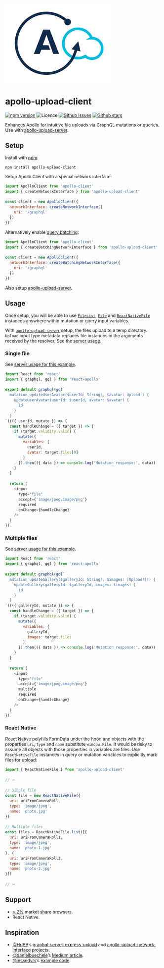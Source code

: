![Apollo upload logo](apollo-upload-logo.svg)

# apollo-upload-client

[![npm version](https://img.shields.io/npm/v/apollo-upload-client.svg)](https://npm.im/apollo-upload-client)
![Licence](https://img.shields.io/npm/l/apollo-upload-client.svg)
[![Github issues](https://img.shields.io/github/issues/jaydenseric/apollo-upload-client.svg)](https://github.com/jaydenseric/apollo-upload-client/issues)
[![Github stars](https://img.shields.io/github/stars/jaydenseric/apollo-upload-client.svg)](https://github.com/jaydenseric/apollo-upload-client/stargazers)

Enhances [Apollo](http://apollodata.com) for intuitive file uploads via GraphQL mutations or queries. Use with [apollo-upload-server](https://github.com/jaydenseric/apollo-upload-server).

## Setup

Install with [npm](https://npmjs.com):

```
npm install apollo-upload-client
```

Setup Apollo Client with a special network interface:

```js
import ApolloClient from 'apollo-client'
import { createNetworkInterface } from 'apollo-upload-client'

const client = new ApolloClient({
  networkInterface: createNetworkInterface({
    uri: '/graphql'
  })
})
```

Alternatively enable [query batching](http://dev.apollodata.com/core/network.html#query-batching):

```js
import ApolloClient from 'apollo-client'
import { createBatchingNetworkInterface } from 'apollo-upload-client'

const client = new ApolloClient({
  networkInterface: createBatchingNetworkInterface({
    uri: '/graphql'
  })
})
```

Also setup [apollo-upload-server](https://github.com/jaydenseric/apollo-upload-server).

## Usage

Once setup, you will be able to use [`FileList`](https://developer.mozilla.org/en/docs/Web/API/FileList), [`File`](https://developer.mozilla.org/en/docs/Web/API/File) and [`ReactNativeFile`](https://github.com/jaydenseric/apollo-upload-client#react-native) instances anywhere within mutation or query input variables.

With [`apollo-upload-server`](https://github.com/jaydenseric/apollo-upload-server) setup, the files upload to a temp directory. `Upload` input type metadata replaces file instances in the arguments received by the resolver. See the [server usage](https://github.com/jaydenseric/apollo-upload-server#usage).

### Single file

See [server usage for this example](https://github.com/jaydenseric/apollo-upload-server#single-file).

```js
import React from 'react'
import { graphql, gql } from 'react-apollo'

export default graphql(gql`
  mutation updateUserAvatar($userId: String!, $avatar: Upload!) {
    updateUserAvatar(userId: $userId, avatar: $avatar) {
      id
    }
  }
`)(({ userId, mutate }) => {
  const handleChange = ({ target }) => {
    if (target.validity.valid) {
      mutate({
        variables: {
          userId,
          avatar: target.files[0]
        }
      }).then(({ data }) => console.log('Mutation response:', data))
    }
  }

  return (
    <input
      type="file"
      accept={'image/jpeg,image/png'}
      required
      onChange={handleChange}
    />
  )
})
```

### Multiple files

See [server usage for this example](https://github.com/jaydenseric/apollo-upload-server#multiple-files).

```js
import React from 'react'
import { graphql, gql } from 'react-apollo'

export default graphql(gql`
  mutation updateGallery($galleryId: String!, $images: [Upload!]!) {
    updateGallery(galleryId: $galleryId, images: $images) {
      id
    }
  }
`)(({ galleryId, mutate }) => {
  const handleChange = ({ target }) => {
    if (target.validity.valid) {
      mutate({
        variables: {
          galleryId,
          images: target.files
        }
      }).then(({ data }) => console.log('Mutation response:', data))
    }
  }

  return (
    <input
      type="file"
      accept={'image/jpeg,image/png'}
      multiple
      required
      onChange={handleChange}
    />
  )
})
```

### React Native

React Native [polyfills FormData](https://github.com/facebook/react-native/blob/v0.45.1/Libraries/Network/FormData.js) under the hood and objects with the properties `uri`, `type` and `name` substitute `window.File`. It would be risky to assume all objects with those properties in variables are files. Use `ReactNativeFile` instances in query or mutation variables to explicitly mark files for upload:

```js
import { ReactNativeFile } from 'apollo-upload-client'

// ✂

// Single file
const file = new ReactNativeFile({
  uri: uriFromCameraRoll,
  type: 'image/jpeg',
  name: 'photo.jpg'
})

// Multiple files
const files = ReactNativeFile.list([{
  uri: uriFromCameraRoll1,
  type: 'image/jpeg',
  name: 'photo-1.jpg'
}, {
  uri: uriFromCameraRoll2,
  type: 'image/jpeg',
  name: 'photo-2.jpg'
}])

// ✂
```

## Support

- [> 2%](http://browserl.ist/?q=%3E+2%25) market share browsers.
- React Native.

## Inspiration

- [@HriBB](https://github.com/HriBB)’s [graphql-server-express-upload](https://github.com/HriBB/graphql-server-express-upload) and [apollo-upload-network-interface](https://github.com/HriBB/apollo-upload-network-interface) projects.
- [@danielbuechele](https://github.com/danielbuechele)’s [Medium article](https://medium.com/@danielbuechele/file-uploads-with-graphql-and-apollo-5502bbf3941e).
- [@jessedvrs](https://github.com/jessedvrs)’s [example code](https://github.com/HriBB/apollo-upload-network-interface/issues/5#issuecomment-280018715).
